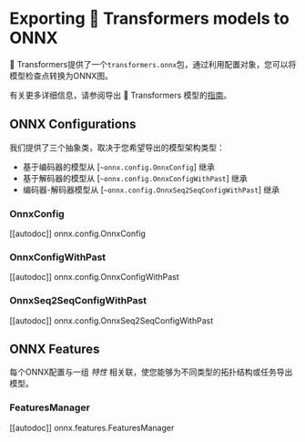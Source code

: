 <!--Copyright 2020 The HuggingFace Team. All rights reserved.

Licensed under the Apache License, Version 2.0 (the "License"); you may not use this file except in compliance with
the License. You may obtain a copy of the License at

http://www.apache.org/licenses/LICENSE-2.0

Unless required by applicable law or agreed to in writing, software distributed under the License is distributed on
an "AS IS" BASIS, WITHOUT WARRANTIES OR CONDITIONS OF ANY KIND, either express or implied. See the License for the
specific language governing permissions and limitations under the License.

⚠️ Note that this file is in Markdown but contain specific syntax for our doc-builder (similar to MDX) that may not be
rendered properly in your Markdown viewer.

-->

# Exporting 🤗 Transformers models to ONNX

🤗 Transformers提供了一个`transformers.onnx`包，通过利用配置对象，您可以将模型检查点转换为ONNX图。

有关更多详细信息，请参阅导出 🤗 Transformers 模型的[指南](../serialization)。

## ONNX Configurations

我们提供了三个抽象类，取决于您希望导出的模型架构类型：

* 基于编码器的模型从 [`~onnx.config.OnnxConfig`] 继承
* 基于解码器的模型从 [`~onnx.config.OnnxConfigWithPast`] 继承
* 编码器-解码器模型从 [`~onnx.config.OnnxSeq2SeqConfigWithPast`] 继承

### OnnxConfig

[[autodoc]] onnx.config.OnnxConfig

### OnnxConfigWithPast

[[autodoc]] onnx.config.OnnxConfigWithPast

### OnnxSeq2SeqConfigWithPast

[[autodoc]] onnx.config.OnnxSeq2SeqConfigWithPast

## ONNX Features

每个ONNX配置与一组 _特性_ 相关联，使您能够为不同类型的拓扑结构或任务导出模型。

### FeaturesManager

[[autodoc]] onnx.features.FeaturesManager

